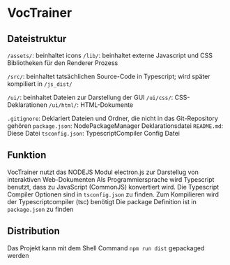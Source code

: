 # VocTrainer
## Dateistruktur
`/assets/`: beinhaltet icons
`/lib/`: beinhaltet externe Javascript und CSS Bibliotheken für den Renderer Prozess

`/src/`: beinhaltet tatsächlichen Source-Code in Typescript; wird später kompiliert in `/js_dist/`

`/ui/`: beinhaltet Dateien zur Darstellung der GUI
`/ui/css/`: CSS-Deklarationen
`/ui/html/`: HTML-Dokumente

`.gitignore`: Deklariert Dateien und Ordner, die nicht in das Git-Repository gehören
`package.json`: NodePackageManager Deklarationsdatei
`README.md`: Diese Datei
`tsconfig.json`: TypescriptCompiler Config Datei
## Funktion
VocTrainer nutzt das NODEJS Modul electron.js zur Darstellug von interaktiven Web-Dokumenten
Als Programmiersprache wird Typescript benutzt, dass zu JavaScript (CommonJS) konvertiert wird. Die Typescript Compiler Optionen sind in `tsconfig.json` zu finden. Zum Kompilieren wird der Typescriptcompiler (tsc) benötigt
Die package Definition ist in `package.json` zu finden
## Distribution
Das Projekt kann mit dem Shell Command `npm run dist` gepackaged werden